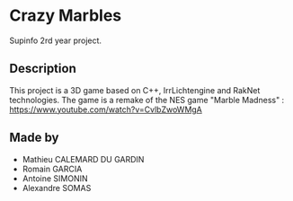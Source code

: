 # Crazy Marbles
Supinfo 2rd year project.

## Description
This project is a 3D game based on C++, IrrLichtengine and RakNet technologies.
The game is a remake of the NES game "Marble Madness" : https://www.youtube.com/watch?v=CvlbZwoWMgA

## Made by
- Mathieu CALEMARD DU GARDIN
- Romain GARCIA
- Antoine SIMONIN
- Alexandre SOMAS

